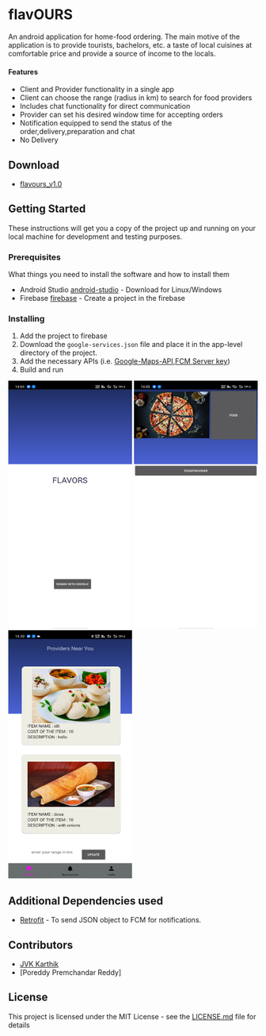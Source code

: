 # flavOURS

An android application for home-food ordering. The main motive of the application is to provide tourists, bachelors, etc. a taste of local cuisines at comfortable price and provide a source of income to the locals.

#### Features

* Client and Provider functionality in a single app
* Client can choose the range (radius in km) to search for food providers
* Includes chat functionality for direct communication
* Provider can set his desired window time for accepting orders
* Notification equipped to send the status of the order,delivery,preparation and chat
* No Delivery

## Download

* [flavours_v1.0](https://drive.google.com/open?id=1aBkkqhsYQjZrmvbECE0g8j5HJ8evyJEP)

## Getting Started

These instructions will get you a copy of the project up and running on your local machine for development and testing purposes.

### Prerequisites

What things you need to install the software and how to install them


* Android Studio [android-studio](https://developer.android.com/studio/install) - Download for Linux/Windows
* Firebase [firebase](https://firebase.google.com/) - Create a project in the firebase


### Installing


1. Add the project to firebase
2. Download the ```google-services.json``` file and place it in the app-level directory of the project.
3. Add the necessary APIs (i.e. [Google-Maps-API](https://console.cloud.google.com/google/maps-apis/overview),[FCM Server key](https://firebase.google.com/))
4. Build and run

<img src="images/startup.jpg" height=500 width=250>       <img src="images/loggedIn.jpg" height=500 width=250>       <img src="images/firstpage.jpg" height=500 width=250>

## Additional Dependencies used

* [Retrofit](https://square.github.io/retrofit/) - To send JSON object to FCM for notifications.


## Contributors

* [JVK Karthik](https://github.com/KARTHIKJVK)
* [Poreddy Premchandar Reddy]

## License

This project is licensed under the MIT License - see the [LICENSE.md](https://github.com/aniruddh-9/flavours/blob/master/LICENSE) file for details
